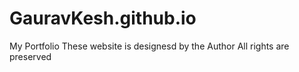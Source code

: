 # GauravKesh.github.io
My Portfolio
These website is designesd by the Author 
All rights are preserved 
